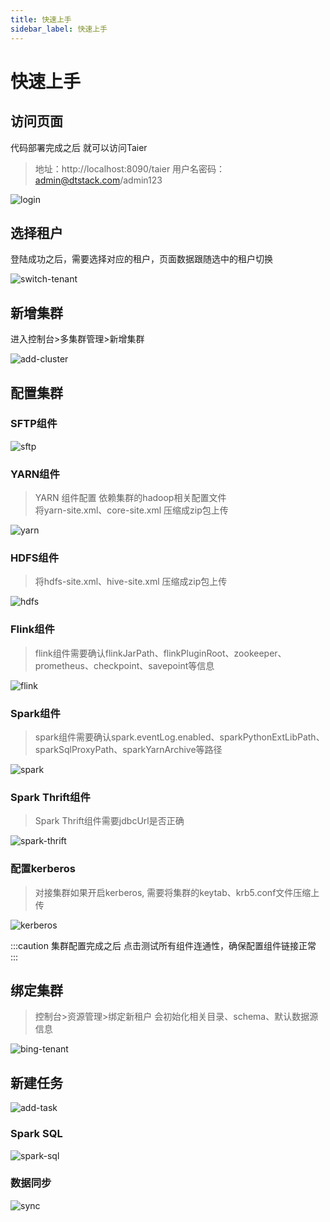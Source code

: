 ```yaml
---
title: 快速上手
sidebar_label: 快速上手
---
```

# 快速上手
## 访问页面
代码部署完成之后 就可以访问Taier
>  地址：http://localhost:8090/taier 用户名密码：admin@dtstack.com/admin123

![login](/img/readme/login.png)

## 选择租户
登陆成功之后，需要选择对应的租户，页面数据跟随选中的租户切换

![switch-tenant](/img/readme/switch-tenant.png)

## 新增集群
进入控制台>多集群管理>新增集群

![add-cluster](/img/readme/add-cluster.png)

## 配置集群
### SFTP组件

![sftp](/img/readme/sftp.png)

### YARN组件
> YARN 组件配置 依赖集群的hadoop相关配置文件  
> 将yarn-site.xml、core-site.xml 压缩成zip包上传 


![yarn](/img/readme/yarn.png)

### HDFS组件
> 将hdfs-site.xml、hive-site.xml 压缩成zip包上传  

![hdfs](/img/readme/hdfs.png)

### Flink组件
> flink组件需要确认flinkJarPath、flinkPluginRoot、zookeeper、prometheus、checkpoint、savepoint等信息

![flink](/img/readme/flink.png)


### Spark组件
> spark组件需要确认spark.eventLog.enabled、sparkPythonExtLibPath、sparkSqlProxyPath、sparkYarnArchive等路径

![spark](/img/readme/spark.png)

### Spark Thrift组件
> Spark Thrift组件需要jdbcUrl是否正确   

![spark-thrift](/img/readme/spark-thrift.png) 


### 配置kerberos
> 对接集群如果开启kerberos, 需要将集群的keytab、krb5.conf文件压缩上传

![kerberos](/img/readme/kerberos.png)

:::caution
集群配置完成之后 点击测试所有组件连通性，确保配置组件链接正常
:::


## 绑定集群
> 控制台>资源管理>绑定新租户 会初始化相关目录、schema、默认数据源信息  

![bing-tenant](/img/readme/bind-tenant.png)

## 新建任务

![add-task](/img/readme/add-task.png)

### Spark SQL

![spark-sql](/img/readme/spark-sql.png)

### 数据同步

![sync](/img/readme/sync.png)